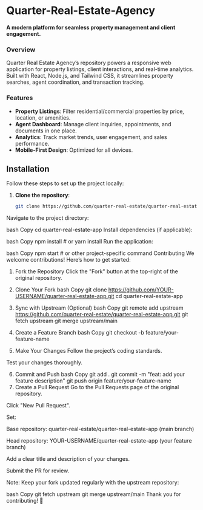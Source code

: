 # Quarter-Real-Estate-Agency
**A modern platform for seamless property management and client engagement.**  

### Overview  
Quarter Real Estate Agency’s repository powers a responsive web application for property listings, client interactions, and real-time analytics. Built with React, Node.js, and Tailwind CSS, it streamlines property searches, agent coordination, and transaction tracking.  

### Features  
- **Property Listings**: Filter residential/commercial properties by price, location, or amenities.  
- **Agent Dashboard**: Manage client inquiries, appointments, and documents in one place.  
- **Analytics**: Track market trends, user engagement, and sales performance.  
- **Mobile-First Design**: Optimized for all devices.  

## Installation

Follow these steps to set up the project locally:

1. **Clone the repository**:
   ```bash
   git clone https://github.com/quarter-real-estate/quarter-real-estate-app.git
Navigate to the project directory:

bash
Copy
cd quarter-real-estate-app
Install dependencies (if applicable):

bash
Copy
npm install  # or yarn install
Run the application:

bash
Copy
npm start  # or other project-specific command
Contributing
We welcome contributions! Here’s how to get started:

1. Fork the Repository
Click the "Fork" button at the top-right of the original repository.

2. Clone Your Fork
bash
Copy
git clone https://github.com/YOUR-USERNAME/quarter-real-estate-app.git
cd quarter-real-estate-app
3. Sync with Upstream (Optional)
bash
Copy
git remote add upstream https://github.com/quarter-real-estate/quarter-real-estate-app.git
git fetch upstream
git merge upstream/main
4. Create a Feature Branch
bash
Copy
git checkout -b feature/your-feature-name
5. Make Your Changes
Follow the project’s coding standards.

Test your changes thoroughly.

6. Commit and Push
bash
Copy
git add .
git commit -m "feat: add your feature description"
git push origin feature/your-feature-name
7. Create a Pull Request
Go to the Pull Requests page of the original repository.

Click "New Pull Request".

Set:

Base repository: quarter-real-estate/quarter-real-estate-app (main branch)

Head repository: YOUR-USERNAME/quarter-real-estate-app (your feature branch)

Add a clear title and description of your changes.

Submit the PR for review.

Note: Keep your fork updated regularly with the upstream repository:

bash
Copy
git fetch upstream
git merge upstream/main
Thank you for contributing! 🚀
